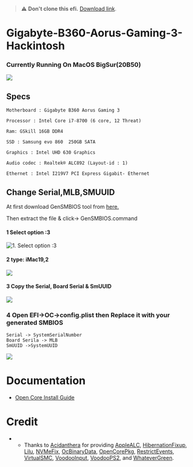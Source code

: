 > :warning: **Don't clone this efi.** [Download link](https://github.com/sohagmahin/Gigabyte-B360-Aorus-Gaming-3-Hackintosh/releases).
# Gigabyte-B360-Aorus-Gaming-3-Hackintosh
### Currently Running On MacOS BigSur(20B50)
![](https://github.com/sohagmahin/Gigabyte-B360-Aorus-Gaming-3-Hackintosh/blob/main/screenshots/specs.png)


## Specs
```
Motherboard : Gigabyte B360 Aorus Gaming 3

Processor : Intel Core i7-8700 (6 core, 12 Threat) 

Ram: GSkill 16GB DDR4 

SSD : Samsung evo 860  250GB SATA 

Graphics : Intel UHD 630 Graphics

Audio codec : Realtek® ALC892 (Layout-id : 1)

Ethernet : Intel I219V7 PCI Express Gigabit- Ethernet
```

## Change Serial,MLB,SMUUID

At first download GenSMBIOS tool from [here.](https://github.com/corpnewt/GenSMBIOS)

Then extract the file & click-> GenSMBIOS.command

#### 1 Select option :3
![](https://github.com/sohagmahin/Gigabyte-B360-Aorus-Gaming-3-Hackintosh/blob/main/screenshots/1.png "1. Select option :3")
#### 2 type: iMac19,2
![](https://github.com/sohagmahin/Gigabyte-B360-Aorus-Gaming-3-Hackintosh/blob/main/screenshots/2.png)

#### 3 Copy the Serial, Board Serial & SmUUID
![](https://github.com/sohagmahin/Gigabyte-B360-Aorus-Gaming-3-Hackintosh/blob/main/screenshots/3.png)

### 4 Open EFI->OC->config.plist then Replace it with your generated SMBIOS
```
Serial -> SystemSerialNumber
Board Serila -> MLB
SmUUID ->SystemUUID
```
![](https://github.com/sohagmahin/Gigabyte-B360-Aorus-Gaming-3-Hackintosh/blob/main/screenshots/4.png)

# Documentation<br>
* [Open Core Install Guide](https://dortania.github.io/OpenCore-Install-Guide/)
# Credit<br>
* - Thanks to [Acidanthera](https://github.com/acidanthera) for providing [AppleALC](https://github.com/acidanthera/AppleALC), [HibernationFixup](https://github.com/acidanthera/HibernationFixup), [Lilu](https://github.com/acidanthera/Lilu), [NVMeFix](https://github.com/acidanthera/NVMeFix), [OcBinaryData](https://github.com/acidanthera/OcBinaryData), [OpenCorePkg](https://github.com/acidanthera/OpenCorePkg), [RestrictEvents](https://github.com/acidanthera/RestrictEvents), [VirtualSMC](https://github.com/acidanthera/VirtualSMC), [VoodooInput](https://github.com/acidanthera/VoodooInput), [VoodooPS2](https://github.com/acidanthera/VoodooPS2), and [WhateverGreen](https://github.com/acidanthera/WhateverGreen).
